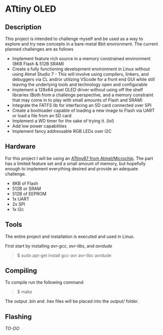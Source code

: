 # ATtiny OLED

## Description
This project is intended to challenge myself and be used as a way to explore and try new concepts in a bare-metal 8bit environment. The current planned challenges are as follows
- Implement feature rich source in a memory constrained environment (8KB Flash & 512B SRAM)
- Create a fully functioning development environment in Linux without using Atmel Studio 7 - This will involve using compilers, linkers, and debuggers via CL and/or utilizing VScode for a front end GUI while still leaving the underlying tools and technology open and configurable
- Implement a 128x64 pixel OLED driver without using off the shelf libraries (Both from a challenge perspective, and a memory constraint that may come in to play with small amounts of Flash and SRAM)
- Integrate the FATFS lib for interfacing an SD card connected over SPI
- Create a bootloader capable of loading a new image to Flash via UART or load a file from an SD card
- Implement a WD timer for the sake of trying it. (lol)
- Add low power capabilities
- Implement fancy addressable RGB LEDs over I2C

## Hardware
For this project I will be using an [ATtiny87 from Atmel/Microchip](https://www.microchip.com/wwwproducts/en/ATTINY87). The part has a limited feature set and a small amount of memory, but hopefully enough to implement everything desired and provide an adequate challenge. 
- 8KB of Flash
- 512B or SRAM
- 512B of EEPROM
- 1x UART
- 2x SPI
- 1x I2c

## Tools
The entire project and installation is executed and used in Linux.

First start by installing *avr-gcc*, *avr-libs*, and *avrdude*
> $ sudo apt-get install gcc-avr avr-libc avrdude

## Compiling
To compile run the following command
> $ make

The output .bin and .hex files will be placed into the *output/* folder.

## Flashing
*TO-DO*


